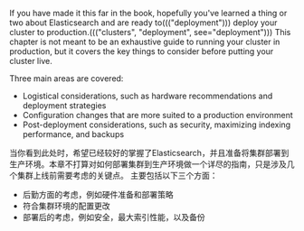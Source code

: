If you have made it this far in the book, hopefully you've learned a thing or
two about Elasticsearch and are ready to((("deployment"))) deploy your cluster to production.((("clusters", "deployment", see="deployment")))
This chapter is not meant to be an exhaustive guide to running your cluster
in production, but it covers the key things to consider before putting
your cluster live.

Three main areas are covered:

- Logistical considerations, such as hardware recommendations and deployment
strategies
- Configuration changes that are more suited to a production environment
- Post-deployment considerations, such as security, maximizing indexing performance,
and backups


当你看到此处时，希望已经较好的掌握了Elasticsearch，并且准备将集群部署到生产环境。本章不打算对如何部署集群到生产环境做一个详尽的指南，只是涉及几个集群上线前需要考虑的关键点。
主要包括以下三个方面：
- 后勤方面的考虑，例如硬件准备和部署策略
- 符合集群环境的配置更改
- 部署后的考虑，例如安全，最大索引性能，以及备份

